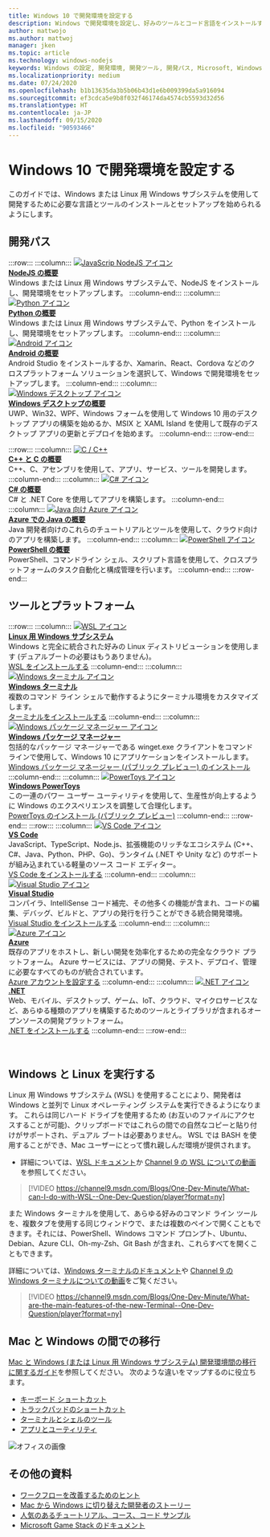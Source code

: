 ```yaml
---
title: Windows 10 で開発環境を設定する
description: Windows で開発環境を設定し、好みのツールとコード言語をインストールするためのガイドです。 Python、NodeJS、VS Code、Git、Bash、Linux のツールとコマンド、Android Studio のいずれを使用するかに関わらず、Windows ターミナルや WSL などの優れた新しいツールを活用できます。
author: mattwojo
ms.author: mattwoj
manager: jken
ms.topic: article
ms.technology: windows-nodejs
keywords: Windows の設定, 開発環境, 開発ツール, 開発パス, Microsoft, Windows, 開発者, ヒント, パフォーマンス, WSL, ターミナル, nodejs, Python
ms.localizationpriority: medium
ms.date: 07/24/2020
ms.openlocfilehash: b1b13635da3b5b06b43d1e6b009399da5a916094
ms.sourcegitcommit: ef3cdca5e9b8f032f46174da4574cb5593d32d56
ms.translationtype: HT
ms.contentlocale: ja-JP
ms.lasthandoff: 09/15/2020
ms.locfileid: "90593466"
---
```

# <a name="set-up-your-development-environment-on-windows-10"></a>Windows 10 で開発環境を設定する

このガイドでは、Windows または Linux 用 Windows サブシステムを使用して開発するために必要な言語とツールのインストールとセットアップを始められるようにします。

## <a name="development-paths"></a>開発パス

:::row:::
    :::column:::
       [![JavaScrip NodeJS アイコン](../images/nodejs-logo.png)](../nodejs/index.yml)<br>
        **[NodeJS の概要](../nodejs/index.yml)**<br>
        Windows または Linux 用 Windows サブシステムで、NodeJS をインストールし、開発環境をセットアップします。
    :::column-end:::
    :::column:::
       [![Python アイコン](../images/python-logo.png)](../python/index.yml)<br>
        **[Python の概要](../python/index.yml)**<br>
        Windows または Linux 用 Windows サブシステムで、Python をインストールし、開発環境をセットアップします。
    :::column-end:::
    :::column:::
       [![Android アイコン](../images/android-logo.png)](/windows/android)<br>
        **[Android の概要](/windows/android)**<br>
        Android Studio をインストールするか、Xamarin、React、Cordova などのクロスプラットフォーム ソリューションを選択して、Windows で開発環境をセットアップします。
    :::column-end:::
    :::column:::
       [![Windows デスクトップ アイコン](../images/windows-logo.png)](../apps/index.yml)<br>
        **[Windows デスクトップの概要](../apps/index.yml)**<br>
        UWP、Win32、WPF、Windows フォームを使用して Windows 10 用のデスクトップ アプリの構築を始めるか、MSIX と XAML Island を使用して既存のデスクトップ アプリの更新とデプロイを始めます。
    :::column-end:::
:::row-end:::

:::row:::
    :::column:::
       [![C / C++](../images/c-logo.png)](/cpp/)<br>
        **[C++ と C の概要](/cpp/)**<br>
        C++、C、アセンブリを使用して、アプリ、サービス、ツールを開発します。
    :::column-end:::
    :::column:::
       [![C# アイコン](../images/csharp-logo.png)](/dotnet/csharp/)<br>
        **[C# の概要](/dotnet/csharp/)**<br>
        C# と .NET Core を使用してアプリを構築します。
    :::column-end:::
    :::column:::
       [![Java 向け Azure アイコン](../images/java-logo.png)](/azure/developer/java/)<br>
        **[Azure での Java の概要](/azure/developer/java/)**<br>
        Java 開発者向けのこれらのチュートリアルとツールを使用して、クラウド向けのアプリを構築します。
    :::column-end:::
    :::column:::
       [![PowerShell アイコン](../images/powershell.png)](/powershell/)<br>
        **[PowerShell の概要](/powershell/)**<br>
        PowerShell、コマンドライン シェル、スクリプト言語を使用して、クロスプラットフォームのタスク自動化と構成管理を行います。
    :::column-end:::
:::row-end:::

## <a name="tools-and-platforms"></a>ツールとプラットフォーム

:::row:::
    :::column:::
       [![WSL アイコン](../images/windows-linux-dev-env.png)](/windows/wsl/)<br>
        **[Linux 用 Windows サブシステム](/windows/wsl/)**<br>
        Windows と完全に統合された好みの Linux ディストリビューションを使用します (デュアルブートの必要はもうありません)。<br>
        [WSL をインストールする](/windows/wsl/install-win10)
    :::column-end:::
    :::column:::
       [![Windows ターミナル アイコン](../images/terminal.png)](/windows/terminal/)<br>
        **[Windows ターミナル](/windows/terminal/)**<br>
        複数のコマンド ライン シェルで動作するようにターミナル環境をカスタマイズします。
        <br>
        [ターミナルをインストールする](https://www.microsoft.com/p/windows-terminal/9n0dx20hk701?rtc=1&activetab=pivot:overviewtab)
    :::column-end:::
    :::column:::
       [![Windows パッケージ マネージャー アイコン](../images/winget.png)](../package-manager/index.md)<br>
        **[Windows パッケージ マネージャー](../package-manager/index.md)**<br>
        包括的なパッケージ マネージャーである winget.exe クライアントをコマンド ラインで使用して、Windows 10 にアプリケーションをインストールします。<br>
        [Windows パッケージ マネージャー (パブリック プレビュー) のインストール](../package-manager/winget/index.md#install-winget)
    :::column-end:::
    :::column:::
       [![PowerToys アイコン](../images/powertoys.png)](https://github.com/microsoft/PowerToys)<br>
        **[Windows PowerToys](https://github.com/microsoft/PowerToys)**<br>
        この一連のパワー ユーザー ユーティリティを使用して、生産性が向上するように Windows のエクスペリエンスを調整して合理化します。<br>
        [PowerToys のインストール (パブリック プレビュー)](https://github.com/microsoft/PowerToys#installing-and-running-microsoft-powertoys)
    :::column-end:::
:::row-end:::
:::row:::
    :::column:::
       [![VS Code アイコン](../images/Vscode.png)](https://code.visualstudio.com/docs)<br>
        **[VS Code](https://code.visualstudio.com/docs)**<br>
        JavaScript、TypeScript、Node.js、拡張機能のリッチなエコシステム (C++、C#、Java、Python、PHP、Go)、ランタイム (.NET や Unity など) のサポートが組み込まれている軽量のソース コード エディター。<br>
        [VS Code をインストールする](https://code.visualstudio.com/download)
    :::column-end:::
    :::column:::
       [![Visual Studio アイコン](../images/visualstudio.png)](/visualstudio/windows/)<br>
        **[Visual Studio](/visualstudio/windows/)**<br>
        コンパイラ、IntelliSense コード補完、その他多くの機能が含まれ、コードの編集、デバッグ、ビルドと、アプリの発行を行うことができる統合開発環境。<br>
        [Visual Studio をインストールする](/visualstudio/install/install-visual-studio)
    :::column-end:::
    :::column:::
       [![Azure アイコン](../images/Azure.png)](/azure/guides/developer/azure-developer-guide)<br>
        **[Azure](/azure/guides/developer/azure-developer-guide)**<br>
        既存のアプリをホストし、新しい開発を効率化するための完全なクラウド プラットフォーム。 Azure サービスには、アプリの開発、テスト、デプロイ、管理に必要なすべてのものが統合されています。<br>
        [Azure アカウントを設定する](https://azure.microsoft.com/free/)
    :::column-end:::
    :::column:::
       [![.NET アイコン](../images/net.png)](https://dotnet.microsoft.com/)<br>
        **[.NET](/dotnet/standard/get-started/)**<br>
        Web、モバイル、デスクトップ、ゲーム、IoT、クラウド、マイクロサービスなど、あらゆる種類のアプリを構築するためのツールとライブラリが含まれるオープンソースの開発プラットフォーム。<br>
        [.NET をインストールする](https://dotnet.microsoft.com/download)
    :::column-end:::
:::row-end:::

<br>

## <a name="run-windows-and-linux"></a>Windows と Linux を実行する

Linux 用 Windows サブシステム (WSL) を使用することにより、開発者は Windows と並列で Linux オペレーティング システムを実行できるようになります。 これらは同じハード ドライブを使用するため (お互いのファイルにアクセスすることが可能)、クリップボードではこれらの間での自然なコピーと貼り付けがサポートされ、デュアル ブートは必要ありません。 WSL では BASH を使用することができ、Mac ユーザーにとって慣れ親しんだ環境が提供されます。
- 詳細については、[WSL ドキュメント](/windows/wsl)か [Channel 9 の WSL についての動画](https://channel9.msdn.com/Search?term=wsl&lang-en=true)を参照してください。

> [!VIDEO https://channel9.msdn.com/Blogs/One-Dev-Minute/What-can-I-do-with-WSL--One-Dev-Question/player?format=ny]

また Windows ターミナルを使用して、あらゆる好みのコマンド ライン ツールを、複数タブを使用する同じウィンドウで、または複数のペインで開くこともできます。それには、PowerShell、Windows コマンド プロンプト、Ubuntu、Debian、Azure CLI、Oh-my-Zsh、Git Bash が含まれ、これらすべてを開くこともできます。

詳細については、[Windows ターミナルのドキュメント](/windows/terminal)や [Channel 9 の Windows ターミナルについての動画](https://channel9.msdn.com/Search?term=windows%20terminal&lang-en=true)をご覧ください。

> [!VIDEO https://channel9.msdn.com/Blogs/One-Dev-Minute/What-are-the-main-features-of-the-new-Terminal--One-Dev-Question/player?format=ny]

## <a name="transitioning-between-mac-and-windows"></a>Mac と Windows の間での移行

[Mac と Windows (または Linux 用 Windows サブシステム) 開発環境間の移行に関するガイド](./mac-to-windows.md)を参照してください。 次のような違いをマップするのに役立ちます。

- [キーボード ショートカット](./mac-to-windows.md#keyboard-shortcuts)
- [トラックパッドのショートカット](./mac-to-windows.md#trackpad-shortcuts)
- [ターミナルとシェルのツール](./mac-to-windows.md#command-line-shells-and-terminals)
- [アプリとユーティリティ](./mac-to-windows.md#apps-and-utilities)

![オフィスの画像](../images/flashy-office3.png)

## <a name="additional-resources"></a>その他の資料

- [ワークフローを改善するためのヒント](./tips.md)
- [Mac から Windows に切り替えた開発者のストーリー](./dev-stories.md)
- [人気のあるチュートリアル、コース、コード サンプル](./tutorials.md)
- [Microsoft Game Stack のドキュメント](/gaming/)